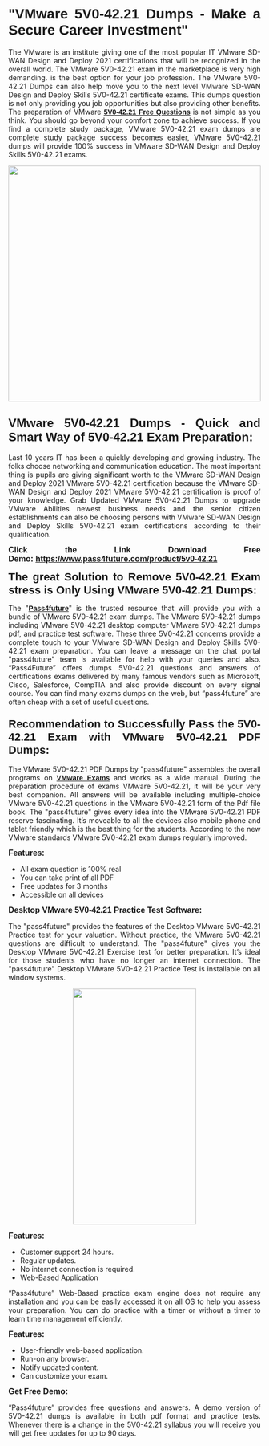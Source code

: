
<h1 style="text-align: justify;"><span style="font-family:Tahoma,Geneva,sans-serif;"><strong>"VMware 5V0-42.21 Dumps - Make a Secure Career Investment"</strong></span></h1>

<p style="text-align: justify;">The VMware is an institute giving one of the most popular IT VMware SD-WAN Design and Deploy 2021 certifications that will be recognized in the overall world. The VMware 5V0-42.21 exam in the marketplace is very high demanding. is the best option for your job profession. The VMware 5V0-42.21 Dumps can also help move you to the next level VMware SD-WAN Design and Deploy Skills 5V0-42.21 certificate exams. This dumps question is not only providing you job opportunities but also providing other benefits. The preparation of VMware <span style="font-family:Tahoma,Geneva,sans-serif;"><strong><a href="https://www.pass4future.com/questions/vmware/5v0-42.21">5V0-42.21 Free Questions</a></strong></span> is not simple as you think. You should go beyond your comfort zone to achieve success. If you find a complete study package, VMware 5V0-42.21 exam dumps are complete study package success becomes easier, VMware 5V0-42.21 dumps will provide 100% success in VMware SD-WAN Design and Deploy Skills 5V0-42.21 exams.</p>

<p style="text-align: justify;"><a href="https://www.pass4future.com/product/5v0-42.21"><img alt="" src="https://lh3.googleusercontent.com/pw/AM-JKLVhEO4I138wJzOepD3laGU-R1M7eT-OTYdow6pCESip26lSeaxxzS9BVWUKuzj1e3L_MoxCfVgBEvV8ODwl1LGzlZbt6HJm3NXXplPwnYiBfuYM_eQCcVVRMaAwHdsl3AhHOZS-up7mzwmd4i4EpEGq=w1112-h625-no?authuser=0" style="width: 100%; height: 470px;" /></a></p>

<h2 style="text-align: justify;"><span style="font-size:24px;"><strong><span style="font-family:Tahoma,Geneva,sans-serif;">VMware 5V0-42.21 Dumps - Quick and Smart Way of 5V0-42.21 Exam Preparation:</span></strong></span></h2>

<p style="text-align: justify;">Last 10 years IT has been a quickly developing and growing industry. The folks choose networking and communication education. The most important thing is pupils are giving significant worth to the VMware SD-WAN Design and Deploy 2021 VMware 5V0-42.21 certification because the VMware SD-WAN Design and Deploy 2021 VMware 5V0-42.21 certification is proof of your knowledge. Grab Updated VMware 5V0-42.21 Dumps to upgrade VMware Abilities newest business needs and the senior citizen establishments can also be choosing persons with VMware SD-WAN Design and Deploy Skills 5V0-42.21 exam certifications according to their qualification.</p>

<p style="text-align: justify;"><strong><span style="font-family:Lucida Sans Unicode,Lucida Grande,sans-serif;"><span style="font-size:16px;">Click the Link Download Free Demo: <a href="https://www.pass4future.com/product/5v0-42.21">https://www.pass4future.com/product/5v0-42.21</a></span></span></strong></p>

<p style="text-align: justify;"><strong><span style="font-size:22px;"><span style="font-family:Tahoma,Geneva,sans-serif;">The great Solution to Remove 5V0-42.21 Exam stress is Only Using VMware 5V0-42.21 Dumps:</span></span></strong></p>

<p style="text-align: justify;">The "<span style="font-family:Lucida Sans Unicode,Lucida Grande,sans-serif;"><a href="https://www.pass4future.com/"><strong>Pass4future</strong></a></span>" is the trusted resource that will provide you with a bundle of VMware 5V0-42.21 exam dumps. The VMware 5V0-42.21 dumps including VMware 5V0-42.21 desktop computer VMware 5V0-42.21 dumps pdf, and practice test software. These three 5V0-42.21 concerns provide a complete touch to your VMware SD-WAN Design and Deploy Skills 5V0-42.21 exam preparation. You can leave a message on the chat portal "pass4future" team is available for help with your queries and also. “Pass4Future” offers dumps 5V0-42.21 questions and answers of certifications exams delivered by many famous vendors such as Microsoft, Cisco, Salesforce, CompTIA and also provide discount on every signal course. You can find many exams dumps on the web, but “pass4future” are often cheap with a set of useful questions.</p>

<h3 style="text-align: justify;"><span style="font-size:22px;"><strong><span style="font-family:Tahoma,Geneva,sans-serif;">Recommendation to Successfully Pass the 5V0-42.21 Exam with VMware 5V0-42.21 PDF Dumps:</span></strong></span></h3>

<p style="text-align: justify;">The VMware 5V0-42.21 PDF Dumps by "pass4future" assembles the overall programs on <span style="font-family:Lucida Sans Unicode,Lucida Grande,sans-serif;"><strong><a href="https://www.pass4future.com/vmware">VMware Exams</a></strong></span> and works as a wide manual. During the preparation procedure of exams VMware 5V0-42.21, it will be your very best companion. All answers will be available including multiple-choice VMware 5V0-42.21 questions in the VMware 5V0-42.21 form of the Pdf file book. The "pass4future" gives every idea into the VMware 5V0-42.21 PDF reserve fascinating. It’s moveable to all the devices also mobile phone and tablet friendly which is the best thing for the students. According to the new VMware standards VMware 5V0-42.21 exam dumps regularly improved.</p>

<p style="text-align: justify;"><span style="font-family:Lucida Sans Unicode,Lucida Grande,sans-serif;"><span style="font-size:16px;"><strong>Features:</strong></span></span></p>

<ul>
	<li style="text-align: justify;">All exam question is 100% real</li>
	<li style="text-align: justify;">You can take print of all PDF</li>
	<li style="text-align: justify;">Free updates for 3 months </li>
	<li style="text-align: justify;">Accessible on all devices</li>
</ul>

<p style="text-align: justify;"><span style="font-family:Tahoma,Geneva,sans-serif;"><span style="font-size:16px;"><strong>Desktop VMware 5V0-42.21 Practice Test Software:</strong></span></span></p>

<p style="text-align: justify;">The "pass4future" provides the features of the Desktop VMware 5V0-42.21 Practice test for your valuation. Without practice, the VMware 5V0-42.21 questions are difficult to understand. The "pass4future" gives you the Desktop VMware 5V0-42.21 Exercise test for better preparation. It’s ideal for those students who have no longer an internet connection. The "pass4future" Desktop VMware 5V0-42.21 Practice Test is installable on all window systems.</p>

<p style="text-align: center;"><a href="https://www.pass4future.com/product/5v0-42.21"><img alt="" src="https://lh3.googleusercontent.com/pw/AM-JKLV3yUm3jiqqIo1xIsj1VJ_UeysYexQY-pRYO0rIFl3vg11QZioN-gzffpw2AfKqFynWuvoXOreWrWS0swpr4xmOSWfwII2jvatteuqrfxiWGFBSHPiZUCoi33jqeymK5dmu-0enyX6tayRCAMHw05jv=s625-no?authuser=0" style="width: 70%; height: 470px;" /></a></p>

<p style="text-align: justify;"><span style="font-size:16px;"><span style="font-family:Lucida Sans Unicode,Lucida Grande,sans-serif;"><strong>Features:</strong></span></span></p>

<ul>
	<li style="text-align: justify;">Customer support 24 hours. </li>
	<li style="text-align: justify;">Regular updates. </li>
	<li style="text-align: justify;">No internet connection is required.</li>
	<li style="text-align: justify;">Web-Based Application</li>
</ul>

<p style="text-align: justify;">“Pass4future” Web-Based practice exam engine does not require any installation and you can be easily accessed it on all OS to help you assess your preparation. You can do practice with a timer or without a timer to learn time management efficiently.</p>

<p style="text-align: justify;"><strong><span style="font-size:16px;"><span style="font-family:Lucida Sans Unicode,Lucida Grande,sans-serif;">Features:</span></span></strong></p>

<ul>
	<li style="text-align: justify;">User-friendly web-based application.</li>
	<li style="text-align: justify;">Run-on any browser. </li>
	<li style="text-align: justify;">Notify updated content.</li>
	<li style="text-align: justify;">Can customize your exam.</li>
</ul>

<p style="text-align: justify;"><span style="font-size:16px;"><span style="font-family:Lucida Sans Unicode,Lucida Grande,sans-serif;"><strong>Get Free Demo:</strong></span></span></p>

<p style="text-align: justify;">“Pass4future” provides free questions and answers. A demo version of 5V0-42.21 dumps is available in both pdf format and practice tests. Whenever there is a change in the 5V0-42.21 syllabus you will receive you will get free updates for up to 90 days. </p>
